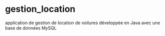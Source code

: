 # gestion_location
application de gestion de location de voitures développée en Java avec une base de données MySQL
